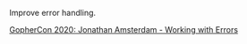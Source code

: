 Improve error handling.

[GopherCon 2020: Jonathan Amsterdam - Working with Errors](https://www.youtube.com/watch?v=IKoSsJFdRtI&list=PL2ntRZ1ySWBfUint2hCE1JRxRWChloasB&index=1)
